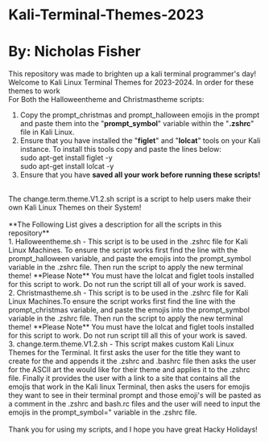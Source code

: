 # Kali-Terminal-Themes-2023
# By: Nicholas Fisher
This repository was made to brighten up a kali terminal programmer's day! Welcome to Kali Linux Terminal Themes for 2023-2024. In order for these themes to work <br />
For Both the Halloweentheme and Christmastheme scripts: <br />
1. Copy the prompt_christmas and prompt_halloween emojis in the prompt and paste them into the "**prompt_symbol**" variable within the "**.zshrc**" file in Kali Linux.
2. Ensure that you have installed the "**figlet**" and "**lolcat**" tools on your Kali instance. To install this tools copy and paste the lines below: <br />
   sudo apt-get install figlet -y <br />
   sudo apt-get install lolcat -y <br />
3. Ensure that you have **saved all your work before running these scripts!** <br />
<br />
The change.term.theme.V1.2.sh script is a script to help users make their own Kali Linux Themes on their System! <br />
<br />
**The Following List gives a description for all the scripts in this repository** <br />
1. Halloweentheme.sh - This script is to be used in the .zshrc file for Kali Linux Machines. To ensure the script works first find the line with the prompt_halloween variable, and paste the emojis into the prompt_symbol variable in the .zshrc file. Then run the script to apply the new terminal theme! **Please Note** You must have the lolcat and figlet tools installed for this script to work. Do not run the script till all of your work is saved. <br />
2. Christmastheme.sh - This script is to be used in the .zshrc file for Kali Linux Machines.To ensure the script works first find the line with the prompt_christmas  variable, and paste the emojis into the prompt_symbol variable in the .zshrc file. Then run the script to apply the new terminal theme! **Please Note** You must have the lolcat and figlet tools installed for this script to work. Do not run script till all this of your work is saved. <br />
3. change.term.theme.V1.2.sh - This script makes custom Kali Linux Themes for the Terminal. It first asks the user for the title they want to create for the and appends it the .zshrc and .bashrc file then asks the user for the ASCII art the would like for their theme and applies it to the .zshrc file. Finally it provides the user with a link to a site that contains all the emojis that work in the Kali linux Terminal, then asks the users for emojis they want to see in their terminal prompt and those emoji's will be pasted as a comment in the .zshrc and bash.rc files and the user will need to input the emojis in the prompt_symbol=" variable in the .zshrc file. <br />
<br />
Thank you for using my scripts, and I hope you have great Hacky Holidays!

